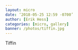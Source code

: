 ```yaml
---
layout: micro
date: ‘2018-05-25 12:59 -0700’
author: [Erik Hess]
categories: [micro, gallery]
banner: /photos/tiffin.jpg
---
```


Tiffin